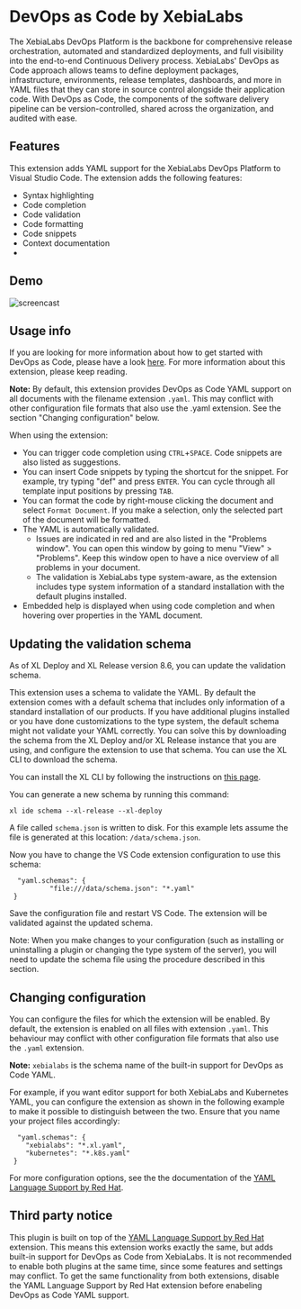 
# DevOps as Code by XebiaLabs

The XebiaLabs DevOps Platform is the backbone for comprehensive release orchestration, automated and standardized deployments, and full visibility into the end-to-end Continuous Delivery process. XebiaLabs' DevOps as Code approach allows teams to define deployment packages, infrastructure, environments, release templates, dashboards, and more in YAML files that they can store in source control alongside their application code. With DevOps as Code, the components of the software delivery pipeline can be version-controlled, shared across the organization, and audited with ease.

## Features

This extension adds YAML support for the XebiaLabs DevOps Platform to Visual Studio Code. The extension adds the following features:

* Syntax highlighting
* Code completion
* Code validation
* Code formatting
* Code snippets
* Context documentation
* 

## Demo
![screencast](https://raw.githubusercontent.com/xebialabs/devops-as-code-vscode/master/images/demo.gif)

## Usage info

If you are looking for more information about how to get started with DevOps as Code, please have a look [here](https://docs.xebialabs.com/xl-deploy/concept/get-started-with-devops-as-code). For more information about this extension, please keep reading.

**Note:** By default, this extension provides DevOps as Code YAML support on all documents with the filename extension `.yaml`. This may conflict with other configuration file formats that also use the .yaml extension. See the section "Changing configuration" below.

When using the extension:
* You can trigger code completion using `CTRL`+`SPACE`. Code snippets are also listed as suggestions.
* You can insert Code snippets by typing the shortcut for the snippet. For example, try typing "def" and press `ENTER`. You can cycle through all template input positions by pressing `TAB`.
* You can format the code by right-mouse clicking the document and select `Format Document`. If you make a selection, only the selected part of the document will be formatted.
* The YAML is automatically validated.
	* Issues are indicated in red and are also listed in the "Problems window". You can open this window by going to menu "View" > "Problems". Keep this window open to have a nice overview of all problems in your document.
	* The validation is XebiaLabs type system-aware, as the extension includes type system information of a standard installation with the default plugins installed.
* Embedded help is displayed when using code completion and when hovering over properties in the YAML document.

## Updating the validation schema

As of XL Deploy and XL Release version 8.6, you can update the validation schema.

This extension uses a schema to validate the YAML. By default the extension comes with a default schema that includes only information of a standard installation of our products. If you have additional plugins installed or you have done customizations to the type system, the default schema might not validate your YAML correctly. You can solve this by downloading the schema from the XL Deploy and/or XL Release instance that you are using, and configure the extension to use that schema. You can use the XL CLI to download the schema.

You can install the XL CLI by following the instructions on [this page](https://docs.xebialabs.com/xl-deploy/how-to/install-the-xl-cli).

You can generate a new schema by running this command:

`xl ide schema --xl-release --xl-deploy`

A file called `schema.json` is written to disk. For this example lets assume the file is generated at this location: `/data/schema.json`.

Now you have to change the VS Code extension configuration to use this schema:

```
  "yaml.schemas": {
          "file:///data/schema.json": "*.yaml"
 }
```

Save the configuration file and restart VS Code. The extension will be validated against the updated schema.

Note: When you make changes to your configuration (such as installing or uninstalling a plugin or changing the type system of the server), you will need to update the schema file using the procedure described in this section.

## Changing configuration

You can configure the files for which the extension will be enabled. By default, the extension is enabled on all files with extension `.yaml`. This behaviour may conflict with other configuration file formats that also use the `.yaml` extension.

**Note:** `xebialabs` is the schema name of the built-in support for DevOps as Code YAML.

For example, if you want editor support for both XebiaLabs and Kubernetes YAML, you can configure the extension as shown in the following example to make it possible to distinguish between the two. Ensure that you name your project files accordingly:

```
  "yaml.schemas": {
    "xebialabs": "*.xl.yaml",
    "kubernetes": "*.k8s.yaml"
 }
```

For more configuration options, see the the documentation of the [YAML Language Support by Red Hat](https://marketplace.visualstudio.com/items?itemName=redhat.vscode-yaml).

## Third party notice

This plugin is built on top of the [YAML Language Support by Red Hat](https://marketplace.visualstudio.com/items?itemName=redhat.vscode-yaml) extension. This means this extension works exactly the same, but adds built-in support for DevOps as Code from XebiaLabs. It is not recommended to enable both plugins at the same time, since some features and settings may conflict. To get the same functionality from both extensions, disable the YAML Language Support by Red Hat extension before enabeling DevOps as Code YAML support.
